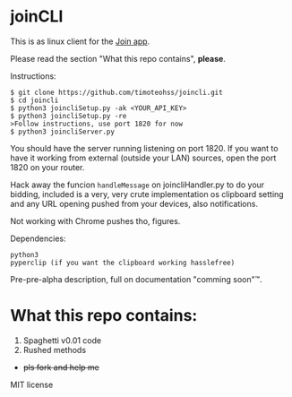 # joinCLI

This is as linux client for the [Join app](https://joaoapps.com/join/).

Please read the section "What this repo contains", **please**.

Instructions:

```shell
$ git clone https://github.com/timoteohss/joincli.git
$ cd joincli
$ python3 joincliSetup.py -ak <YOUR_API_KEY>
$ python3 joincliSetup.py -re
>Follow instructions, use port 1820 for now
$ python3 joincliServer.py
```

You should have the server running listening on port 1820.
If you want to have it working from external (outside your LAN) sources, open the port 1820 on your router.

Hack away the funcion `handleMessage` on joincliHandler.py to do your bidding, included is a very, very crute implementation os clipboard setting and any URL opening pushed from your devices, also notifications.

Not working with Chrome pushes tho, figures.

Dependencies:
```
python3
pyperclip (if you want the clipboard working hasslefree)
```



Pre-pre-alpha description, full on documentation "comming soon"™.

# What this repo contains:

1. Spaghetti v0.01 code
2. Rushed methods
  * ~~pls fork and help me~~

MIT license